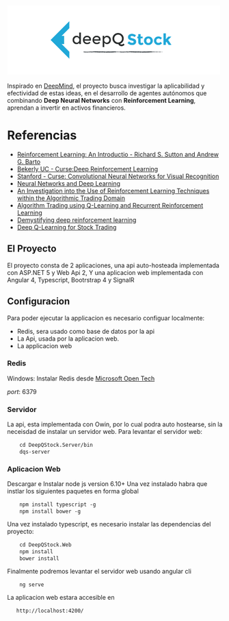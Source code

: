 ![DeepQ Stock](https://raw.githubusercontent.com/jcaramello/deepQ-stock/master/DeepQStock.Web/src/img/logo.png)

Inspirado en [DeepMind](https://deepmind.com/research/dqn/),
el proyecto busca investigar la aplicabilidad y efectividad de estas ideas, 
en el desarrollo de agentes autónomos que combinando **Deep Neural Networks** con
**Reinforcement Learning**, aprendan a invertir en activos financieros.

# Referencias
 
 * [Reinforcement Learning: An Introductio - Richard S. Sutton and Andrew G. Barto](http://people.inf.elte.hu/lorincz/Files/RL_2006/SuttonBook.pdf)
 * [Bekerly UC - Curse:Deep Reinforcement Learning](http://rll.berkeley.edu/deeprlcourse/)
 * [Stanford - Curse: Convolutional Neural Networks for Visual Recognition](http://karpathy.github.io/2016/05/31/rl/)   
 * [Neural Networks and Deep Learning](http://neuralnetworksanddeeplearning.com/)
 * [An Investigation into the Use of Reinforcement Learning Techniques within the Algorithmic Trading Domain](http://www.doc.ic.ac.uk/teaching/distinguished-projects/2015/j.cumming.pdf)
 * [Algorithm Trading using Q-Learning and Recurrent Reinforcement Learning](http://cs229.stanford.edu/proj2009/LvDuZhai.pdf)
 * [Demystifying deep reinforcement learning](http://neuro.cs.ut.ee/demystifying-deep-reinforcement-learning/)
 * [Deep Q-Learning for Stock Trading](http://hallvardnydal.github.io/2016/03/12/deep_q/)
 
## El Proyecto

El proyecto consta de 2 aplicaciones, una api auto-hosteada implementada con ASP.NET 5 y Web Api 2,
Y una aplicacion web implementada con Angular 4, Typescript, Bootrstrap 4 y SignalR

## Configuracion

Para poder ejecutar la applicacion es necesario configuar localmente:

* Redis, sera usado como base de datos por la api
* La Api, usada por la aplicacion web.
* La applicacion web

### Redis

Windows: Instalar Redis desde [Microsoft Open Tech](https://msopentech.com/blog/2015/03/03/redis-windows-2-8-19-released/)

*port*: 6379

### Servidor 

La api, esta implementada con Owin, por lo cual podra auto hostearse, sin la neceisdad de instalar un servidor web.
Para levantar el servidor web:

```
    cd DeepQStock.Server/bin
    dqs-server
```

### Aplicacion Web

Descargar e Instalar node js version 6.10+
Una vez instalado habra que instlar los siguientes paquetes en forma global

```
    npm install typescript -g    
    npm install bower -g
```

Una vez instalado typescript, es necesario instalar las dependencias del proyecto:
```
    cd DeepQStock.Web
    npm install
    bower install
```
Finalmente podremos levantar el servidor web usando angular cli
```
    ng serve
```
La aplicacion web estara accesible en 

```
   http://localhost:4200/
```